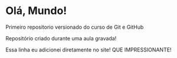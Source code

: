# Olá, Mundo!
 Primeiro repositorio versionado do curso de Git e GitHub

Repositório criado durante uma aula gravada!

Essa linha eu adicionei diretamente no site! QUE IMPRESSIONANTE!
